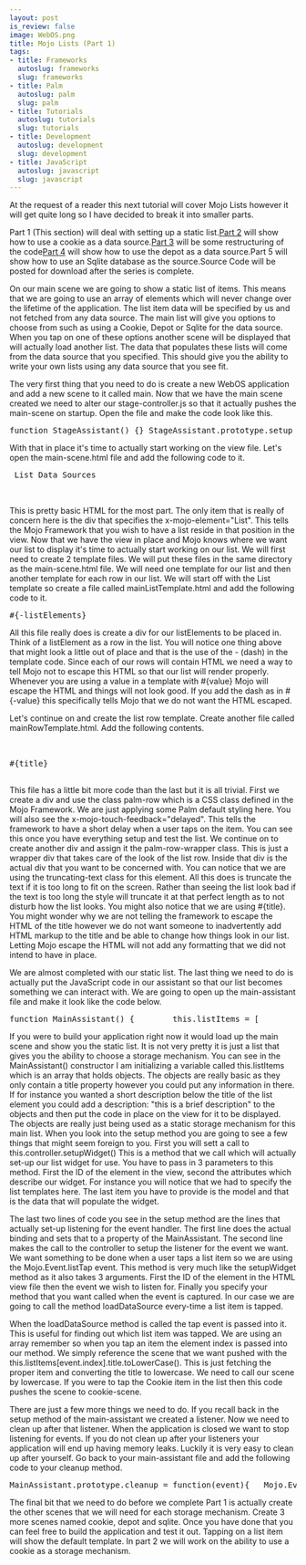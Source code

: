 ```yaml
--- 
layout: post
is_review: false
image: WebOS.png
title: Mojo Lists (Part 1)
tags: 
- title: Frameworks
  autoslug: frameworks
  slug: frameworks
- title: Palm
  autoslug: palm
  slug: palm
- title: Tutorials
  autoslug: tutorials
  slug: tutorials
- title: Development
  autoslug: development
  slug: development
- title: JavaScript
  autoslug: javascript
  slug: javascript
---
```


At the request of a reader this next tutorial will cover Mojo Lists however it will get quite long so I have decided to break it into smaller parts.

Part 1 (This section) will deal with setting up a static list.[Part 2](http://www.josephcrawford.com/2009/09/21/mojo-lists-using-a-cookie-as-a-data-source-part-2/) will show how to use a cookie as a data source.[Part 3](http://www.josephcrawford.com/2009/10/03/mojo-lists-restructuring-our-code-part-3/) will be some restructuring of the code[Part 4](http://www.josephcrawford.com/2009/10/11/mojo-lists-using-the-depot-as-a-data-source-part-4/) will show how to use the depot as a data source.Part 5 will show how to use an Sqlite database as the source.Source Code will be posted for download after the series is complete.

On our main scene we are going to show a static list of items.  This means that we are going to use an array of elements which will never change over the lifetime of the application.  The list item data will be specified by us and not fetched from any data source.  The main list will give you options to choose from such as using a Cookie, Depot or Sqlite for the data source.  When you tap on one of these options another scene will be displayed that will actually load another list.  The data that populates these lists will come from the data source that you specified.  This should give you the ability to write your own lists using any data source that you see fit.

The very first thing that you need to do is create a new WebOS application and add a new scene to it called main.  Now that we have the main scene created we need to alter our stage-controller.js so that it actually pushes the main-scene on startup.  Open the file and make the code look like this.
<pre line="1" lang="javascript">function StageAssistant() {} StageAssistant.prototype.setup = function() {    Mojo.Controller.stageController.pushScene(“main”);}</pre>
With that in place it's time to actually start working on the view file.  Let's open the main-scene.html file and add the following code to it.
<pre line="1" lang="html"><div id=“feedTitle” class=“palm-header center”> List Data Sources <div class="“palm-header-spacer”"></div> <div id="“mainScene”" class="“mainScene”"><div id="“mainListWgt”" x-mojo-element="“List”"></div> </div></pre>
This is pretty basic HTML for the most part.  The only item that is really of concern here is the div that specifies the x-mojo-element="List".  This tells the Mojo Framework that you wish to have a list reside in that position in the view.  Now that we have the view in place and Mojo knows where we want our list to display it's time to actually start working on our list.  We will first need to create 2 template files.  We will put these files in the same directory as the main-scene.html file.  We will need one template for our list and then another template for each row in our list.  We will start off with the List template so create a file called mainListTemplate.html and add the following code to it.
<pre line="1" lang="html"><div class="“palm-list”">#{-listElements}</div></pre>
All this file really does is create a div for our listElements to be placed in.  Think of a listElement as a row in the list.  You will notice one thing above that might look a little out of place and that is the use of the - (dash) in the template code.  Since each of our rows will contain HTML we need a way to tell Mojo not to escape this HTML so that our list will render properly.  Whenever you are using a value in a template with #{value} Mojo will escape the HTML and things will not look good.  If you add the dash as in #{-value} this specifically tells Mojo that we do not want the HTML escaped.

Let's continue on and create the list row template.  Create another file called mainRowTemplate.html.  Add the following contents.
<pre line="1" lang="html"><div x-mojo-touch-feedback="“delayed”" class="“palm-row”">    <div class="“palm-row-wrapper”">        <div id=“itemTitle” class=“title truncating-text”>#{title}</div>    </div></pre>
This file has a little bit more code than the last but it is all trivial.  First we create a div and use the class palm-row which is a CSS class defined in the Mojo Framework.  We are just applying some Palm default styling here.  You will also see the x-mojo-touch-feedback="delayed".  This tells the framework to have a short delay when a user taps on the item.  You can see this once you have everything setup and test the list.  We continue on to create another div and assign it the palm-row-wrapper class.  This is just a wrapper div that takes care of the look of the list row.  Inside that div is the actual div that you want to be concerned with.  You can notice that we are using the truncating-text class for this element.  All this does is truncate the text if it is too long to fit on the screen.  Rather than seeing the list look bad if the text is too long the style will truncate it at that perfect length as to not disturb how the list looks.  You might also notice that we are using #{title}.  You might wonder why we are not telling the framework to escape the HTML of the title however we do not want someone to inadvertently add HTML markup to the title and be able to change how things look in our list.  Letting Mojo escape the HTML will not add any formatting that we did not intend to have in place.

We are almost completed with our static list.  The last thing we need to do is actually put the JavaScript code in our assistant so that our list becomes something we can interact with.  We are going to open up the main-assistant file and make it look like the code below.
<pre line="1" lang="javascript">function MainAssistant() {        this.listItems = [            {                title: “Cookie”            },            {                title: “Depot”            },            {                title: “SqLite”            }        ];} MainAssistant.prototype.setup = function() {    this.controller.setupWidget(“mainListWgt”,        {            itemTemplate: “main/mainRowTemplate”,            listTemplate: “main/mainListTemplate”,            swipeToDelete: false,            renderLimit: 40,            reorderable: false        },        {            items: this.listItems        }    );       this.mainListHandler = this.loadDataSource.bindAsEventListener(this);    this.controller.listen(“mainListWgt”, Mojo.Event.listTap, this.mainListHandler);} MainAssistant.prototype.loadDataSource = function(event){    Mojo.Controller.stageController.pushScene( this.listItems[event.index].title.toLowerCase() );} MainAssistant.prototype.activate = function(event) { }  MainAssistant.prototype.deactivate = function(event) { } MainAssistant.prototype.cleanup = function(event) { }</pre>
If you were to build your application right now it would load up the main scene and show you the static list.  It is not very pretty it is just a list that gives you the ability to choose a storage mechanism.  You can see in the MainAssistant() constructor I am initializing a variable called this.listItems which is an array that holds objects.  The objects are really basic as they only contain a title property however you could put any information in there.  If for instance you wanted a short description below the title of the list element you could add a description: "this is a brief description" to the objects and then put the code in place on the view for it to be displayed.  The objects are really just being used as a static storage mechanism for this main list.  When you look into the setup method you are going to see a few things that might seem foreign to you.  First you will sett a call to this.controller.setupWidget()  This is a method that we call which will actually set-up our list widget for use.  You have to pass in 3 parameters to this method.  First the ID of the element in the view, second the attributes which describe our widget.  For instance you will notice that we had to specify the list templates here.  The last item you have to provide is the model and that is the data that will populate the widget.

The last two lines of code you see in the setup method are the lines that actually set-up listening for the event handler.  The first line does the actual binding and sets that to a property of the MainAssistant.  The second line makes the call to the controller to setup the listener for the event we want.  We want something to be done when a user taps a list item so we are using the Mojo.Event.listTap event.  This method is very much like the setupWidget method as it also takes 3 arguments.  First the ID of the element in the HTML view file then the event we wish to listen for.  Finally you specify your method that you want called when the event is captured.  In our case we are going to call the method loadDataSource every-time a list item is tapped.

When the loadDataSource method is called the tap event is passed into it.  This is useful for finding out which list item was tapped.  We are using an array remember so when you tap an item the element index is passed into our method.  We simply reference the scene that we want pushed with the this.listItems[event.index].title.toLowerCase().  This is just fetching the proper item and converting the title to lowercase.  We need to call our scene by lowercase.  If you were to tap the Cookie item in the list then this code pushes the scene to cookie-scene.

There are just a few more things we need to do.  If you recall back in the setup method of the main-assistant we created a listener.  Now we need to clean up after that listener.  When the application is closed we want to stop listening for events.  If you do not clean up after your listeners your application will end up having memory leaks.  Luckily it is very easy to clean up after yourself.  Go back to your main-assistant file and add the following code to your cleanup method.
<pre line="1" lang="javascript">MainAssistant.prototype.cleanup = function(event){   Mojo.Event.stopListening(this.controller.get(“mainListWgt”), Mojo.Event.listTap, this.mainListHandler);}</pre>
The final bit that we need to do before we complete Part 1 is actually create the other scenes that we will need for each storage mechanism.  Create 3 more scenes named cookie, depot and sqlite.  Once you have done that you can feel free to build the application and test it out.  Tapping on a list item will show the default template.  In part 2 we will work on the ability to use a cookie as a storage mechanism.
